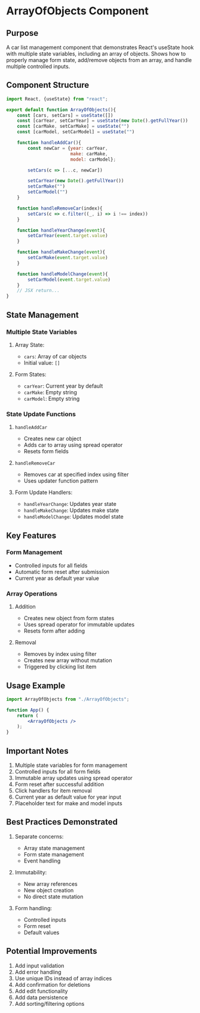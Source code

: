 # ArrayOfObjects Component

## Purpose
A car list management component that demonstrates React's useState hook with multiple state variables, including an array of objects. Shows how to properly manage form state, add/remove objects from an array, and handle multiple controlled inputs.

## Component Structure
```jsx
import React, {useState} from "react"; 

export default function ArrayOfObjects(){
    const [cars, setCars] = useState([])
    const [carYear, setCarYear] = useState(new Date().getFullYear())
    const [carMake, setCarMake] = useState("")
    const [carModel, setCarModel] = useState("")

    function handleAddCar(){
        const newCar = {year: carYear,
                        make: carMake,
                        model: carModel};

        setCars(c => [...c, newCar])

        setCarYear(new Date().getFullYear())
        setCarMake("")
        setCarModel("")
    }

    function handleRemoveCar(index){
        setCars(c => c.filter((_, i) => i !== index))
    }

    function handleYearChange(event){
        setCarYear(event.target.value)
    }

    function handleMakeChange(event){
        setCarMake(event.target.value)
    }

    function handleModelChange(event){
        setCarModel(event.target.value)
    }
    // JSX return...
}
```

## State Management

### Multiple State Variables
1. Array State:
   - `cars`: Array of car objects
   - Initial value: `[]`

2. Form States:
   - `carYear`: Current year by default
   - `carMake`: Empty string
   - `carModel`: Empty string

### State Update Functions
1. `handleAddCar`
   - Creates new car object
   - Adds car to array using spread operator
   - Resets form fields
   
2. `handleRemoveCar`
   - Removes car at specified index using filter
   - Uses updater function pattern

3. Form Update Handlers:
   - `handleYearChange`: Updates year state
   - `handleMakeChange`: Updates make state
   - `handleModelChange`: Updates model state

## Key Features

### Form Management
- Controlled inputs for all fields
- Automatic form reset after submission
- Current year as default year value

### Array Operations
1. Addition
   - Creates new object from form states
   - Uses spread operator for immutable updates
   - Resets form after adding

2. Removal
   - Removes by index using filter
   - Creates new array without mutation
   - Triggered by clicking list item

## Usage Example
```jsx
import ArrayOfObjects from "./ArrayOfObjects";

function App() {
    return (
        <ArrayOfObjects />
    );
}
```

## Important Notes
1. Multiple state variables for form management
2. Controlled inputs for all form fields
3. Immutable array updates using spread operator
4. Form reset after successful addition
5. Click handlers for item removal
6. Current year as default value for year input
7. Placeholder text for make and model inputs

## Best Practices Demonstrated
1. Separate concerns:
   - Array state management
   - Form state management
   - Event handling

2. Immutability:
   - New array references
   - New object creation
   - No direct state mutation

3. Form handling:
   - Controlled inputs
   - Form reset
   - Default values

## Potential Improvements
1. Add input validation
2. Add error handling
3. Use unique IDs instead of array indices
4. Add confirmation for deletions
5. Add edit functionality
6. Add data persistence
7. Add sorting/filtering options
